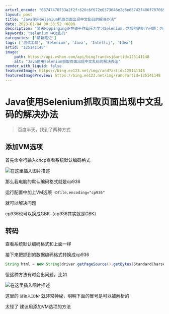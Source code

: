 ```yaml
---
arturl_encode: "68747470733a2f2f:626c6f672e6373646e2e6e65742f486f7070696e67696e672f:61727469636c652f64657461696c732f313235313431313438"
layout: post
title: "Java使用Selenium抓取页面出现中文乱码的解决办法"
date: 2023-01-04 00:33:52 +0800
description: "某天Hoppinging正在迫于作业压力学习Selenium，然后他遇到了问题：为什么抓到的页面会出"
keywords: "selenium 中文乱码"
categories: ['萌新笔记']
tags: ['测试工具', 'Selenium', 'Java', 'Intellij', 'Idea']
artid: "125141148"
image:
    path: https://api.vvhan.com/api/bing?rand=sj&artid=125141148
    alt: "Java使用Selenium抓取页面出现中文乱码的解决办法"
render_with_liquid: false
featuredImage: https://bing.ee123.net/img/rand?artid=125141148
featuredImagePreview: https://bing.ee123.net/img/rand?artid=125141148
---
```


# Java使用Selenium抓取页面出现中文乱码的解决办法

> 百度半天，找到了两种方式

## 添加VM选项

首先命令行输入chcp查看系统默认编码格式
  
![在这里插入图片描述](https://i-blog.csdnimg.cn/blog_migrate/7ad0480c72ad68c8ea492bcd57bef2fe.png)
  
那么我电脑的默认编码格式就是cp936
  
运行配置中加上VM选项
`-Dfile.encoding="cp936"`
  
就可以解决问题
  
cp936也可以换成GBK（cp936其实就是GBK）

## 转码

查看系统默认编码格式和上面一样
  
接下来把抓到的数据编码格式转换成cp936

```java
String html = new String(driver.getPageSource().getBytes(StandardCharsets.UTF_8), "cp936");

```

但这种方法有时会出问题，比如
  
![在这里插入图片描述](https://i-blog.csdnimg.cn/blog_migrate/cf1a42ee6449ed9fbcc331473e4ef114.png)
  
这里的
`请输入ID�?`
就非常神秘，明明下面的冒号是可以被解析的
  
太怪了 建议用添加VM选项的方法